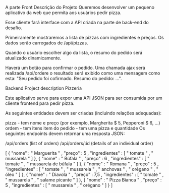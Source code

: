 

A parte Front
Descrição do Projeto
Queremos desenvolver um pequeno aplicativo da web que permita aos usuários pedir pizza.

Esse cliente fará interface com a API criada na parte de back-end do desafio.

Primeiramente mostraremos a lista de pizzas com ingredientes e preços. Os dados serão carregados de /api/pizzas.

Quando o usuário escolher algo da lista, o resumo do pedido será atualizado dinamicamente.

Haverá um botão para confirmar o pedido. Uma chamada ajax será realizada /api/ordere o resultado será exibido como uma mensagem como esta: "Seu pedido foi cofirmado. Resumo do pedido: ...".


Backend
Project description
Pizzeria

Este aplicativo serve para expor uma API JSON para ser consumida por um cliente frontend para pedir pizza.

As seguintes entidades devem ser criadas (incluindo relações adequadas):

pizza - tem nome e preço (por exemplo, Margherita $ 5, Pepperoni $ 6, ...)
ordem - tem itens
item do pedido - tem uma pizza e quantidade
Os seguintes endpoints devem retornar uma resposta JSON:

/api/orders (list of orders)
/api/orders/:id (details of an individual order)


[
  {
    "nome" : " Marguerita " ,
    "preço" : 5 ,
    "ingredientes" : [
      " tomate " ,
      " mussarela "
    ]
  },
  {
    "nome" : " Búfala " ,
    "preço" : 6 ,
    "ingredientes" : [
      " tomate " ,
      " mussarela de búfala "
    ]
  },
  {
    "nome" : " Romana " ,
    "preço" : 5 ,
    "ingredientes" : [
      " tomate " ,
      " mussarela " ,
      " anchovas " ,
      " orégano " ,
      " óleo "
    ]
  },
  {
    "nome" : " Diavola " ,
    "preço" : 7,5 ,
    "ingredientes" : [
      " tomate " ,
      " mussarela " ,
      " salame picante "
    ]
  },
  {
    "nome" : " Pizza Bianca " ,
    "preço" : 5 ,
    "ingredientes" : [
      " mussarela " ,
      " orégano "
    ]
  }
]